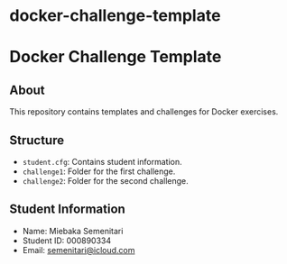 # docker-challenge-template
# Docker Challenge Template

## About
This repository contains templates and challenges for Docker exercises.

## Structure
- `student.cfg`: Contains student information.
- `challenge1`: Folder for the first challenge.
- `challenge2`: Folder for the second challenge.

## Student Information
- Name: Miebaka Semenitari
- Student ID: 000890334
- Email: semenitari@icloud.com
